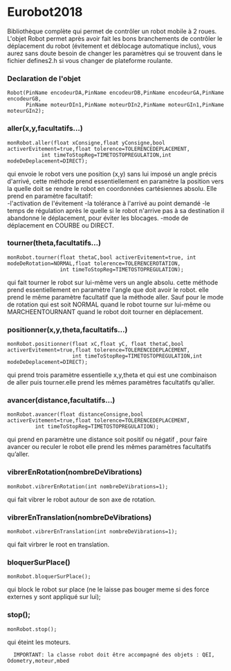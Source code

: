 # Eurobot2018
Bibliothèque complète qui permet de contrôler un robot mobile à 2 roues.
L'objet Robot permet après avoir fait les bons branchements de contrôler le déplacement du robot (évitement et déblocage automatique inclus), vous aurez sans doute besoin de changer les paramètres qui se trouvent dans le fichier defines2.h si vous changer de plateforme roulante.
### Declaration de l'objet

	Robot(PinName encodeurDA,PinName encodeurDB,PinName encodeurGA,PinName encodeurGB,
	      PinName moteurDIn1,PinName moteurDIn2,PinName moteurGIn1,PinName moteurGIn2);

### aller(x,y,facultatifs...)

	monRobot.aller(float xConsigne,float yConsigne,bool activerEvitement=true,float tolerence=TOLERENCEDEPLACEMENT,
		       int timeToStopReg=TIMETOSTOPREGULATION,int modeDeDeplacement=DIRECT);
	
qui envoie le robot vers une position (x,y) sans lui imposé un angle précis d'arrivé,
cette méthode prend essentiellement en paramètre la position vers la quelle doit se
rendre le robot en coordonnées cartésiennes absolu.
Elle prend en paramètre facultatif:<br>
-l'activation de l'évitement
-la tolérance à l'arrivé au point demandé
-le temps de régulation après le quelle si le robot n'arrive pas à sa destination il abandonne le déplacement, pour éviter les blocages.
-mode de déplacement en COURBE ou DIRECT.

### tourner(theta,facultatifs...)

	monRobot.tourner(float thetaC,bool activerEvitement=true, int modeDeRotation=NORMAL,float tolerence=TOLERENCEROTATION,
	                 int timeToStopReg=TIMETOSTOPREGULATION);	

qui fait tourner le robot sur lui-même vers un angle absolu.
cette méthode prend essentiellement en paramètre l'angle que doit avoir le robot. elle prend le même paramètre facultatif que la méthode aller. Sauf pour le mode de rotation qui est soit NORMAL quand le robot tourne sur lui-même ou MARCHEENTOURNANT quand le robot doit tourner en déplacement.
			
### positionner(x,y,theta,facultatifs...)

	monRobot.positionner(float xC,float yC, float thetaC,bool activerEvitement=true,float tolerence=TOLERENCEDEPLACEMENT,
	                     int timeToStopReg=TIMETOSTOPREGULATION,int modeDeDeplacement=DIRECT);

qui prend trois paramètre essentielle x,y,theta et qui est une combinaison de aller puis tourner.elle prend les mêmes paramètres facultatifs qu’aller.

### avancer(distance,facultatifs...)

	monRobot.avancer(float distanceConsigne,bool activerEvitement=true,float tolerence=TOLERENCEDEPLACEMENT,
			 int timeToStopReg=TIMETOSTOPREGULATION);
	
qui prend en paramètre une distance soit positif ou négatif , pour faire avancer ou reculer le robot elle prend les mêmes paramètres facultatifs qu’aller.

### vibrerEnRotation(nombreDeVibrations)

	monRobot.vibrerEnRotation(int nombreDeVibrations=1);
	
qui fait vibrer le robot autour de son axe de rotation.

### vibrerEnTranslation(nombreDeVibrations)

	monRobot.vibrerEnTranslation(int nombreDeVibrations=1);

qui fait virbrer le root en translation.

### bloquerSurPlace()

	monRobot.bloquerSurPlace();

qui block le robot sur place (ne le laisse pas bouger meme si des force externes y sont appliqué sur lui);

### stop();

	monRobot.stop();

qui éteint les moteurs.

      IMPORTANT: la classe robot doit être accompagné des objets : QEI, Odometry,moteur,mbed

